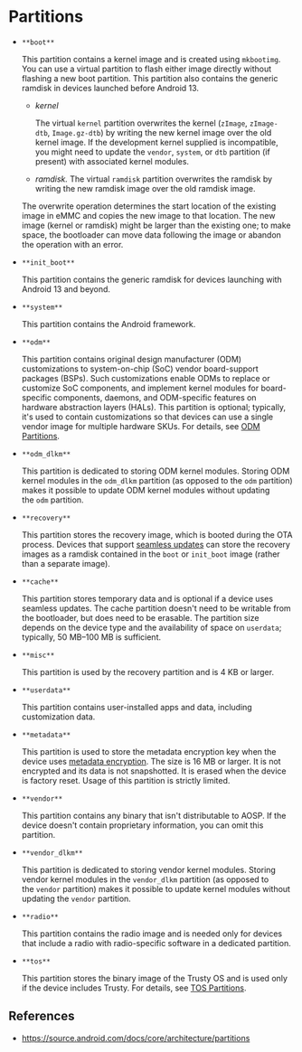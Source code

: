 # Partitions

- `**boot**`
    
	This partition contains a kernel image and is created using `mkbootimg`. You can use a virtual partition to flash either image directly without flashing a new boot partition. This partition also contains the generic ramdisk in devices launched before Android 13.
    
    - _kernel_
        
        The virtual `kernel` partition overwrites the kernel (`zImage`, `zImage-dtb`, `Image.gz-dtb`) by writing the new kernel image over the old kernel image. If the development kernel supplied is incompatible, you might need to update the `vendor`, `system`, or `dtb` partition (if present) with associated kernel modules.
        
    - _ramdisk._ The virtual `ramdisk` partition overwrites the ramdisk by writing the new ramdisk image over the old ramdisk image.
    
    The overwrite operation determines the start location of the existing image in eMMC and copies the new image to that location. The new image (kernel or ramdisk) might be larger than the existing one; to make space, the bootloader can move data following the image or abandon the operation with an error.
    
- `**init_boot**`
    
    This partition contains the generic ramdisk for devices launching with Android 13 and beyond.
    
- `**system**`
    
    This partition contains the Android framework.
    
- `**odm**`
    
    This partition contains original design manufacturer (ODM) customizations to system-on-chip (SoC) vendor board-support packages (BSPs). Such customizations enable ODMs to replace or customize SoC components, and implement kernel modules for board-specific components, daemons, and ODM-specific features on hardware abstraction layers (HALs). This partition is optional; typically, it's used to contain customizations so that devices can use a single vendor image for multiple hardware SKUs. For details, see [ODM Partitions](https://source.android.com/docs/core/architecture/bootloader/partitions/odm-partitions).
    
- `**odm_dlkm**`
    
    This partition is dedicated to storing ODM kernel modules. Storing ODM kernel modules in the `odm_dlkm` partition (as opposed to the `odm` partition) makes it possible to update ODM kernel modules without updating the `odm` partition.
    
- `**recovery**`
    
    This partition stores the recovery image, which is booted during the OTA process. Devices that support [seamless updates](https://source.android.com/docs/core/ota/ab) can store the recovery images as a ramdisk contained in the `boot` or `init_boot` image (rather than a separate image).
    
- `**cache**`
    
    This partition stores temporary data and is optional if a device uses seamless updates. The cache partition doesn't need to be writable from the bootloader, but does need to be erasable. The partition size depends on the device type and the availability of space on `userdata`; typically, 50 MB–100 MB is sufficient.
    
- `**misc**`
    
    This partition is used by the recovery partition and is 4 KB or larger.
    
- `**userdata**`
    
    This partition contains user-installed apps and data, including customization data.
    
- `**metadata**`
    
    This partition is used to store the metadata encryption key when the device uses [metadata encryption](https://source.android.com/docs/security/features/encryption/metadata). The size is 16 MB or larger. It is not encrypted and its data is not snapshotted. It is erased when the device is factory reset. Usage of this partition is strictly limited.
    
- `**vendor**`
    
    This partition contains any binary that isn't distributable to AOSP. If the device doesn't contain proprietary information, you can omit this partition.
    
- `**vendor_dlkm**`
    
    This partition is dedicated to storing vendor kernel modules. Storing vendor kernel modules in the `vendor_dlkm` partition (as opposed to the `vendor` partition) makes it possible to update kernel modules without updating the `vendor` partition.
    
- `**radio**`
    
    This partition contains the radio image and is needed only for devices that include a radio with radio-specific software in a dedicated partition.
    
- `**tos**`
    
    This partition stores the binary image of the Trusty OS and is used only if the device includes Trusty. For details, see [TOS Partitions](https://source.android.com/docs/core/architecture/bootloader/partitions/tos-partitions).

## References

- https://source.android.com/docs/core/architecture/partitions
